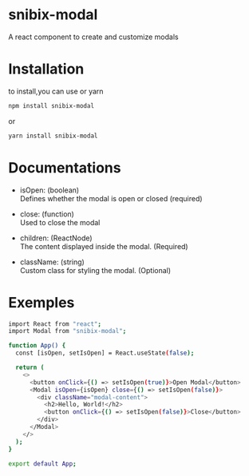 # snibix-modal<br>
A react component to create and customize modals

# Installation<br>
to install,you can use or yarn

```bash
npm install snibix-modal
```

or

```bash
yarn install snibix-modal
```

# Documentations
- isOpen: (boolean)<br>
Defines whether the modal is open or closed (required)<br>

- close: (function)
<br>Used to close the modal<br>

- children: (ReactNode)<br>
The content displayed inside the modal. (Required)<br>

- className: (string)<br>
Custom class for styling the modal. (Optional)

# Exemples

```bash
import React from "react";
import Modal from "snibix-modal";

function App() {
  const [isOpen, setIsOpen] = React.useState(false);

  return (
    <>
      <button onClick={() => setIsOpen(true)}>Open Modal</button>
      <Modal isOpen={isOpen} close={() => setIsOpen(false)}>
        <div className="modal-content">
          <h2>Hello, World!</h2>
          <button onClick={() => setIsOpen(false)}>Close</button>
        </div>
      </Modal>
    </>
  );
}

export default App;

```

